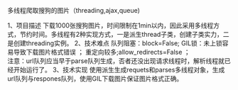 多线程爬取搜狗的图片（threading,ajax,queue)

1、项目描述
下载1000张搜狗图片，时间限制在1min以内，因此采用多线程方式，节约时间。多线程有2种实现方式，一是派生thread子类，创建子类实力，二是创建threading实例。
2、技术难点
队列阻塞：block=False;      GIL锁：未上锁容易导致下载图片格式错误 ；       重定向较多;allow_redirects=False ；    
注意：url队列应当早于parse队列生成，否者还没出现请求线程时，解析线程就已经开始运行了。
3、技术实现
使用派生生成requets和parses多线程对象，生成url队列与respones队列，使用GIL下载图片保证图片格式正确。

